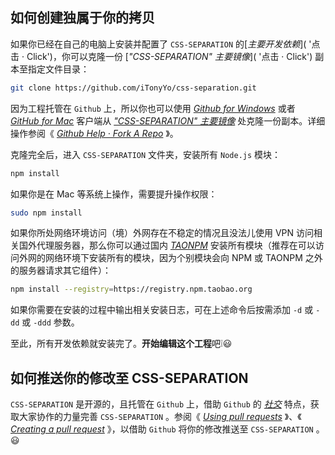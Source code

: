如何创建独属于你的拷贝
--------------------

如果你已经在自己的电脑上安装并配置了 `CSS-SEPARATION` 的[*主要开发依赖*]( '点击 · Click')，你可以克隆一份 [*"CSS-SEPARATION" 主要镜像*]( '点击 · Click') 副本至指定文件目录：

```bash
git clone https://github.com/iTonyYo/css-separation.git
```

因为工程托管在 `Github` 上，所以你也可以使用 [*Github for Windows*](https://windows.github.com '点击 · Click') 或者 [*GitHub for Mac*](https://mac.github.com '点击 · Click') 客户端从 [*"CSS-SEPARATION" 主要镜像*](https://github.com/iTonyYo/css-separation/tree/master '点击 · Click') 处克隆一份副本。详细操作参阅《 [*Github Help · Fork A Repo*](https://help.github.com/articles/fork-a-repo/ '点击 · Click') 》。

克隆完全后，进入 `CSS-SEPARATION` 文件夹，安装所有 `Node.js` 模块：

```bash
npm install
```

如果你是在 Mac 等系统上操作，需要提升操作权限：

```bash
sudo npm install
```

如果你所处网络环境访问（境）外网存在不稳定的情况且没法儿使用 VPN 访问相关国外代理服务器，那么你可以通过国内 [*TAONPM*](http://npm.taobao.org/ '点击 · Click') 安装所有模块（推荐在可以访问外网的网络环境下安装所有的模块，因为个别模块会向 NPM 或 TAONPM 之外的服务器请求其它组件）：

```bash
npm install --registry=https://registry.npm.taobao.org
```

如果你需要在安装的过程中输出相关安装日志，可在上述命令后按需添加 `-d` 或 `-dd` 或 `-ddd` 参数。

至此，所有开发依赖就安装完了。**开始编辑这个工程**吧:grey_exclamation::smiley:



如何推送你的修改至 CSS-SEPARATION
------------------------------

`CSS-SEPARATION` 是开源的，且托管在 `Github` 上，借助 `Github` 的 [*社交*](https://help.github.com/articles/be-social/ '点击 · Click') 特点，获取大家协作的力量完善 `CSS-SEPARATION` 。参阅《 [*Using pull requests*](https://help.github.com/articles/using-pull-requests/ '点击 · Click') 》、《 [*Creating a pull request*](https://help.github.com/articles/creating-a-pull-request/ '点击 · Click') 》，以借助 `Github` 将你的修改推送至 `CSS-SEPARATION` 。:smiley: